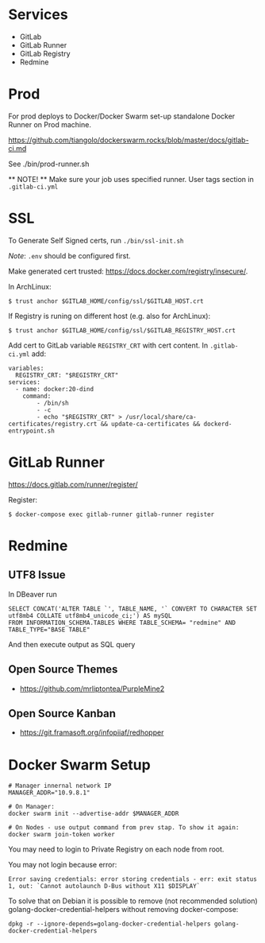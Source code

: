
# Services
- GitLab
- GitLab Runner
- GitLab Registry
- Redmine

# Prod

For prod deploys to Docker/Docker Swarm set-up standalone Docker Runner on Prod machine.

https://github.com/tiangolo/dockerswarm.rocks/blob/master/docs/gitlab-ci.md

See ./bin/prod-runner.sh

** NOTE! ** Make sure your job uses specified runner. User tags section in `.gitlab-ci.yml`

# SSL

To Generate Self Signed certs, run `./bin/ssl-init.sh`

*Note*: `.env` should be configured first.

Make generated cert trusted: https://docs.docker.com/registry/insecure/.

In ArchLinux:
    
    $ trust anchor $GITLAB_HOME/config/ssl/$GITLAB_HOST.crt

If Registry is runing on different host (e.g. also for ArchLinux):

    $ trust anchor $GITLAB_HOME/config/ssl/$GITLAB_REGISTRY_HOST.crt

Add cert to GitLab variable `REGISTRY_CRT` with cert content. In `.gitlab-ci.yml` add:

    variables:
      REGISTRY_CRT: "$REGISTRY_CRT"
    services:
      - name: docker:20-dind
        command:
            - /bin/sh
            - -c
            - echo "$REGISTRY_CRT" > /usr/local/share/ca-certificates/registry.crt && update-ca-certificates && dockerd-entrypoint.sh


# GitLab Runner

https://docs.gitlab.com/runner/register/

Register:

    $ docker-compose exec gitlab-runner gitlab-runner register


# Redmine

## UTF8 Issue

In DBeaver run

    SELECT CONCAT('ALTER TABLE `', TABLE_NAME, '` CONVERT TO CHARACTER SET utf8mb4 COLLATE utf8mb4_unicode_ci;') AS mySQL
    FROM INFORMATION_SCHEMA.TABLES WHERE TABLE_SCHEMA= "redmine" AND TABLE_TYPE="BASE TABLE"

And then execute output as SQL query

## Open Source Themes

- https://github.com/mrliptontea/PurpleMine2

## Open Source Kanban

- https://git.framasoft.org/infopiiaf/redhopper




# Docker Swarm Setup

    # Manager innernal network IP
    MANAGER_ADDR="10.9.8.1"

    # On Manager:
    docker swarm init --advertise-addr $MANAGER_ADDR

    # On Nodes - use output command from prev stap. To show it again:
    docker swarm join-token worker

You may need to login to Private Registry on each node from root.

You may not login because error:

    Error saving credentials: error storing credentials - err: exit status 1, out: `Cannot autolaunch D-Bus without X11 $DISPLAY`

To solve that on Debian it is possible to remove (not recommended solution) golang-docker-credential-helpers without removing docker-compose:

    dpkg -r --ignore-depends=golang-docker-credential-helpers golang-docker-credential-helpers

